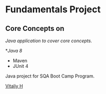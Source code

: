 # Fundamentals Project
## Core Concepts on 

*Java application to cover core concepts.*

**Java 8*

* Maven
* JUnit 4

Java project for SQA Boot Camp Program.

[Vitaliy H](https://github.com/vtestaccnt1)
